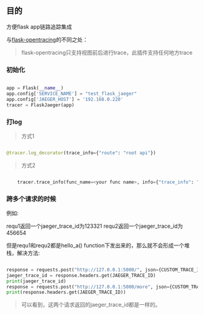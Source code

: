 ## 目的

方便flask app链路追踪集成

与[flask-opentracing](https://github.com/opentracing-contrib/python-flask)的不同之处：

> flask-opentracing只支持视图前后进行trace，此插件支持任何地方trace


### 初始化

```python

app = Flask(__name__)
app.config['SERVICE_NAME'] = "test_flask_jaeger"
app.config['JAEGER_HOST'] = '192.168.0.220'
tracer = FlaskJaeger(app)

```

### 打log

> 方式1

```python

@tracer.log_decorator(trace_info={"route": "root api"})

```

> 方式2

```python

    tracer.trace_info(func_name=<your func name>, info={"trace_info": "测试测试"})

```

### 跨多个请求的时候


例如:

requ1返回一个jaeger_trace_id为123321
requ2返回一个jaeger_trace_id为456654

但是requ1和requ2都是hello_a() function下发出来的，那么就不会形成一个堆栈，解决方法:


```python

response = requests.post("http://127.0.0.1:5000/", json={CUSTOM_TRACE_ID: trace_id})
jaeger_trace_id = response.headers.get(JAEGER_TRACE_ID)
print(jaeger_trace_id) 
response = requests.post("http://127.0.0.1:5000/more", json={CUSTOM_TRACE_ID: trace_id}, headers={JAEGER_TRACE_ID: jaeger_trace_id}) # 使用上一个请求返回的jaeger_trace_id
print(response.headers.get(JAEGER_TRACE_ID))


```

> 可以看到，这两个请求返回的jaeger_trace_id都是一样的。

















